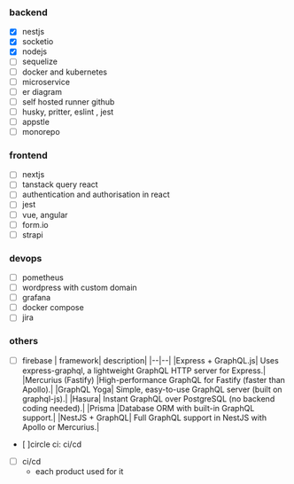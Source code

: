 ### backend

- [x] nestjs
- [x] socketio
- [x] nodejs
- [ ] sequelize 
- [ ] docker and kubernetes
- [ ] microservice
- [ ] er diagram
- [ ] self hosted runner github
- [ ] husky, pritter, eslint , jest
- [ ] appstle
- [ ] monorepo

### frontend

- [ ] nextjs
- [ ] tanstack query react
- [ ] authentication and authorisation in react
- [ ] jest
- [ ] vue, angular
- [ ] form.io
- [ ] strapi

### devops

- [ ] pometheus
- [ ] wordpress with custom domain
- [ ] grafana
- [ ] docker compose
- [ ] jira

### others

- [ ] firebase
      | framework| description|
      |--|--|
      |Express + GraphQL.js| Uses express-graphql, a lightweight GraphQL HTTP server for Express.|
      |Mercurius (Fastify) |High-performance GraphQL for Fastify (faster than Apollo).|
      |GraphQL Yoga| Simple, easy-to-use GraphQL server (built on graphql-js).|
      |Hasura| Instant GraphQL over PostgreSQL (no backend coding needed).|
      |Prisma |Database ORM with built-in GraphQL support.|
      |NestJS + GraphQL| Full GraphQL support in NestJS with Apollo or Mercurius.|
- [ ]circle ci: ci/cd
- [ ] ci/cd
  - each product used for it
